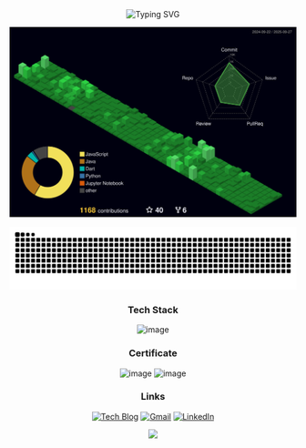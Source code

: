 <div align="center">

  <img src="https://readme-typing-svg.demolab.com?font=Fira+Code&size=32&pause=500&speed=80&color=FFFFFF&center=true&vCenter=true&width=500&lines=Hello+World..!" alt="Typing SVG" />

  <!-- ![header](https://capsule-render.vercel.app/api?type=waving&color=gradient&height=80&animation=fadeIn&section=footer&text=Hello+World!&fontAlign=50&fontSize=40&fontAlignY=70) -->


![](./profile-3d-contrib/profile-night-green.svg)



<p align="center">
  <img src="https://raw.githubusercontent.com/Tae4an/Tae4an/output/github-contribution-grid-snake.svg" alt="snake" />
  <br>


### Tech Stack
<img width="600" alt="image" src="https://github.com/user-attachments/assets/1646c93f-4c35-416e-9f30-925574322d4f" />

<div align="center">

  
### Certificate
<img width="100" height="100" alt="image" src="https://github.com/user-attachments/assets/192928ba-ac57-49e0-8f16-2226bf6b6d48" />
<img width="100" height="100" alt="image" src="https://github.com/user-attachments/assets/d41de222-5d26-4f3f-99fb-e5133cf309bf" />

<br>

### Links
[![Tech Blog](https://img.shields.io/badge/Tech-Blog-orange?style=for-the-badge&logo=tistory)](https://xotks7524.tistory.com)
[![Gmail](https://img.shields.io/badge/Gmail-d14836?style=for-the-badge&logo=Gmail&logoColor=white)](mailto:xotks7524@gmail.com)
[![LinkedIn](https://img.shields.io/badge/LinkedIn-blue?style=for-the-badge&logo=lospec&logoColor=white)](https://www.linkedin.com/public-profile/settings?trk=d_flagship3_profile_self_view_public_profile)
<br>

  <img src="https://github-profile-trophy.vercel.app/?username=Tae4an&theme=gruvbox&margin-w=5&column=-1">

</p>



